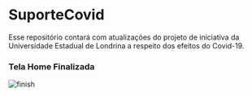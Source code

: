 # SuporteCovid
Esse repositório contará com atualizações do projeto de iniciativa da Universidade Estadual de Londrina a respeito dos efeitos do Covid-19.

### Tela Home Finalizada
![finish](https://user-images.githubusercontent.com/65248543/201192166-b2fda08c-ec18-496f-8033-2ad2b05f6048.png)
